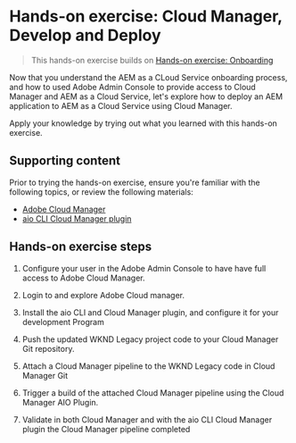 # Hands-on exercise: Cloud Manager, Develop and Deploy

> This hands-on exercise builds on [Hands-on exercise: Onboarding](https://github.com/adobe/aem-cloud-engineering-video-series-exercises/tree/session3-onboarding)

Now that you understand the AEM as a CLoud Service onboarding process, and how to used Adobe Admin Console to provide access to Cloud Manager and AEM as a Cloud Service, let's explore how to deploy an AEM application to AEM as a Cloud Service using Cloud Manager.

Apply your knowledge by trying out what you learned with this hands-on exercise.

## Supporting content 

Prior to trying the hands-on exercise, ensure you're familiar with the following topics, or review the following materials:

+ [Adobe Cloud Manager](https://experienceleague.adobe.com/docs/experience-manager-learn/cloud-service/migration/moving-to-aem-as-a-cloud-service/cloud-manager.html?lang=en)
+ [aio CLI Cloud Manager plugin](https://github.com/adobe/aem-enablement/tree/master/AEMAsACloudService/11_CloudManager_AIO)

## Hands-on exercise steps

1. Configure your user in the Adobe Admin Console to have have full access to Adobe Cloud Manager.
1. Login to and explore Adobe Cloud manager.
 

1. Install the aio CLI and Cloud Manager plugin, and configure it for your development Program
1. Push the updated WKND Legacy project code to your Cloud Manager Git repository.
1. Attach a Cloud Manager pipeline to the WKND Legacy code in Cloud Manager Git
1. Trigger a build of the attached Cloud Manager pipeline using the Cloud Manager AIO Plugin. 
1. Validate in both Cloud Manager and with the aio CLI Cloud Manager plugin the Cloud Manager pipeline completed
